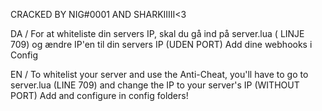 CRACKED BY NIG#0001 AND SHARKIIIII<3


DA / 
For at whiteliste din servers IP, skal du gå ind på server.lua ( LINJE 709) og ændre IP'en til din servers IP (UDEN PORT)
Add dine webhooks i Config




EN / 
To whitelist your server and use the Anti-Cheat, you'll have to go to server.lua (LINE 709) and change the IP to your server's IP (WITHOUT PORT)
Add and configure in config folders!
